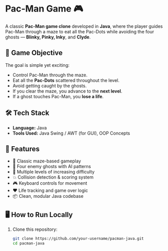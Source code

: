 # Pac-Man Game 🎮

A classic **Pac-Man game clone** developed in **Java**, where the player guides Pac-Man through a maze to eat all the Pac-Dots while avoiding the four ghosts — **Blinky, Pinky, Inky**, and **Clyde**.

## 🧠 Game Objective

The goal is simple yet exciting:
- Control Pac-Man through the maze.
- Eat all the **Pac-Dots** scattered throughout the level.
- Avoid getting caught by the ghosts.
- If you clear the maze, you advance to the **next level**.
- If a ghost touches Pac-Man, you **lose a life**.

## 🛠️ Tech Stack

- **Language:** Java  
- **Tools Used:** Java Swing / AWT (for GUI), OOP Concepts

## 🚀 Features

- 🎯 Classic maze-based gameplay
- 👻 Four enemy ghosts with AI patterns
- 🍒 Multiple levels of increasing difficulty
- 💥 Collision detection & scoring system
- 🎮 Keyboard controls for movement
- ❤️ Life tracking and game over logic
- 📦 Clean, modular Java codebase

## 🖥️ How to Run Locally  

1. Clone this repository:
   ```bash
   git clone https://github.com/your-username/pacman-java.git
   cd pacman-java
